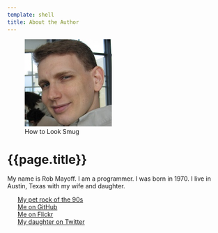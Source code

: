 ```yaml
---
template: shell
title: About the Author
---
```

<figure id='author'>
    <img src='headshot-200.jpg' width='200' height='200' alt='Rob Mayoff'><figcaption>How to Look Smug</figcaption>
</figure>

<h1>{{page.title}}</h1>

<div id='contentBody'>

My name is Rob Mayoff.  I am a programmer.  I was born in 1970.  I live in Austin, Texas with my wife and daughter.

<ul style='list-style-type: none'>
<li style='list-style-image:url("home.png")'><a href='http://dqd.com/~mayoff/'><span class='linktext'>My pet rock of the 90s</span></a></li>
<li style='list-style-image:url("github.png")'><a href='https://github.com/mayoff'><span class='linktext'>Me on GitHub</span></a></li>
<li style='list-style-image:url("flickr.png")'><a href='http://www.flickr.com/photos/mayoff/'><span class='linktext'>Me on Flickr</span></a></li>
<li style='list-style-image:url("twitter.png")'><a href='http://twitter.com/#!/kazmayoff'><span class='linktext'>My daughter on Twitter</span></a></li>
</ul>
<br style='clear:both'>

</div>
